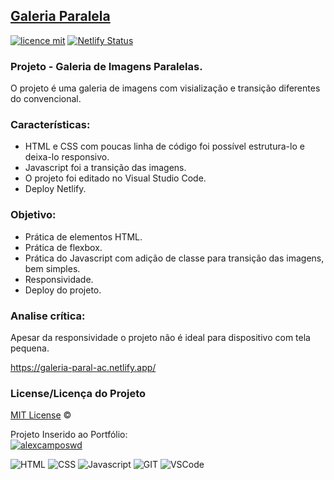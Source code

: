 ## <a href="https://galeria-paral-ac.netlify.app/">Galeria Paralela</a>
[![licence mit](https://img.shields.io/badge/licence-MIT-blue.svg)](https://github.com/alexcamposwd/galeria-paralela/blob/main/LICENSE) 
[![Netlify Status](https://api.netlify.com/api/v1/badges/38347a99-3eb6-435b-8b16-01b940200e34/deploy-status)](https://app.netlify.com/sites/galeria-paral-ac/deploys)

### Projeto - Galeria de Imagens Paralelas.

O projeto é uma galeria de imagens com visialização e transição diferentes do convencional.

### Características:

- HTML e CSS com poucas linha de código foi possível estrutura-lo e deixa-lo responsivo.
- Javascript foi a transição das imagens.
- O projeto foi editado no Visual Studio Code.
- Deploy Netlify.

### Objetivo:

- Prática de elementos HTML.
- Prática de flexbox.
- Prática do Javascript com adição de classe para transição das imagens, bem simples. 
- Responsividade.
- Deploy do projeto.

### Analise crítica:
Apesar da responsividade o projeto não é ideal para dispositivo com tela pequena.

https://galeria-paral-ac.netlify.app/

### License/Licença do Projeto
[MIT License](./LICENSE) ©

Projeto Inserido ao Portfólio:<br/>
[![alexcamposwd]( https://img.shields.io/badge/-alexcamposwd-blue )](https://alexcamposwd.netlify.app/)


![HTML]( https://img.shields.io/badge/HTML5-E34F26?style=for-the-badge&logo=html5&logoColor=white
) ![CSS](https://img.shields.io/badge/CSS3-1572B6?style=for-the-badge&logo=css3&logoColor=white
) ![Javascript]( https://img.shields.io/badge/JavaScript-F7DF1E?style=for-the-badge&logo=javascript&logoColor=black) 
![GIT]( https://img.shields.io/badge/Git-F05032?style=for-the-badge&logo=git&logoColor=white) 
![VSCode]( https://img.shields.io/badge/Visual_Studio_Code-0078D4?style=for-the-badge&logo=visual%20studio%20code&logoColor=white) 
